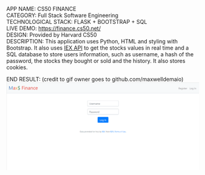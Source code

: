  APP NAME: CS50 FINANCE<br/>
 CATEGORY:  Full Stack Software Engineering <br/>
 TECHNOLOGICAL STACK: FLASK + BOOTSTRAP + SQL<br/>
 LIVE DEMO: https://finance.cs50.net/ <br/>
 DESIGN: Provided by Harvard CS50 <br/>
 DESCRIPTION:
 This application uses Python, HTML and styling with Bootstrap. It also uses [IEX API](https://iexcloud.io/) to get the stocks values in real time and a SQL database to store users information, such as username, a hash of the password, the stocks they bought or sold and the history. It also stores cookies.

 END RESULT: (credit to gif owner goes to github.com/maxwelldemaio)
 ![Finance Gif](finance.gif)